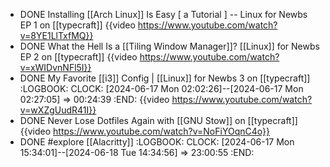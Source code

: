 - DONE Installing [[Arch Linux]] Is Easy [ a Tutorial ] -- Linux for Newbs EP 1 on [[typecraft]]
  {{video https://www.youtube.com/watch?v=8YE1LlTxfMQ}}
- DONE What the Hell Is a [[Tiling Window Manager]]? [[Linux]] for Newbs EP 2 on [[typecraft]]
  {{video https://www.youtube.com/watch?v=xWIDvnNFl5I}}
- DONE My Favorite [[i3]] Config | [[Linux]] for Newbs 3 on [[typecraft]]
  :LOGBOOK:
  CLOCK: [2024-06-17 Mon 02:02:26]--[2024-06-17 Mon 02:27:05] =>  00:24:39
  :END:
  {{video https://www.youtube.com/watch?v=wXZgUudR41I}}
- DONE Never Lose Dotfiles Again with [[GNU Stow]] on [[typecraft]]
  {{video https://www.youtube.com/watch?v=NoFiYOqnC4o}}
- DONE #explore [[Alacritty]]
  :LOGBOOK:
  CLOCK: [2024-06-17 Mon 15:34:01]--[2024-06-18 Tue 14:34:56] =>  23:00:55
  :END: